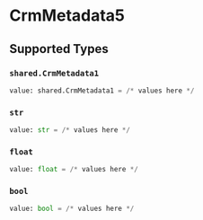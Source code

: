 # CrmMetadata5


## Supported Types

### `shared.CrmMetadata1`

```python
value: shared.CrmMetadata1 = /* values here */
```

### `str`

```python
value: str = /* values here */
```

### `float`

```python
value: float = /* values here */
```

### `bool`

```python
value: bool = /* values here */
```


